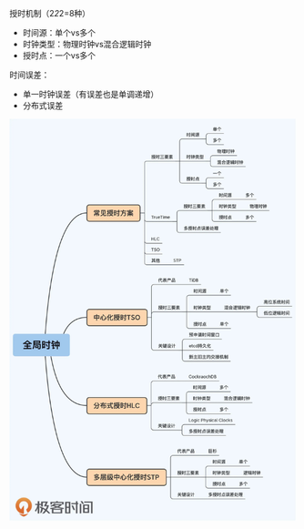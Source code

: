 授时机制（2*2*2=8种）
- 时间源：单个vs多个
- 时钟类型：物理时钟vs混合逻辑时钟
- 授时点：一个vs多个

时间误差：
- 单一时钟误差（有误差也是单调递增）
- 分布式误差

![avatar](全局时钟.jpg)
